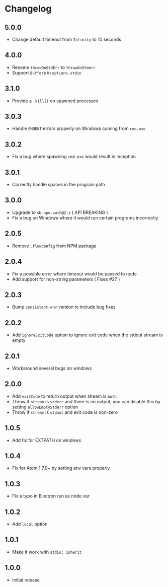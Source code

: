 # Changelog

## 5.0.0

- Change default timeout from `Infinity` to 10 seconds

## 4.0.0

- Rename `throwOnStdErr` to `throwOnStderr`
- Support `Buffer`s in `options.stdin`

## 3.1.0

- Provide a `.kill()` on spawned processes

## 3.0.3

- Handle `ENOENT` errors properly on Windows coming from `cmd.exe`

## 3.0.2

- Fix a bug where spawning `cmd.exe` would result in inception

## 3.0.1

- Correctly handle spaces in the program path

## 3.0.0

- Upgrade to `sb-npm-path@2.x` ( API BREAKING )
- Fix a bug on Windows where it would run certain programs incorrectly

## 2.0.5

- Remove `.flowconfig` from NPM package

## 2.0.4

- Fix a possible error where timeout would be passed to node
- Add support for non-string parameters ( Fixes #27 )

## 2.0.3

- Bump `consistent-env` version to include bug fixes

## 2.0.2

- Add `ignoreExitCode` option to ignore exit code when the stdout stream is empty

## 2.0.1

- Workaround several bugs on windows

## 2.0.0

- Add `exitCode` to return output when stream is `both`
- Throw if `stream` is `stderr` and there is no output, you can disable this by setting `allowEmptyStderr` option
- Throw if `stream` is `stdout` and exit code is non-zero

## 1.0.5

- Add fix for EXTPATH on windows

## 1.0.4

- Fix for Atom 1.7.0+ by setting env vars properly

## 1.0.3

- Fix a typo in Electron run as node var

## 1.0.2

- Add `local` option

## 1.0.1

- Make it work with `stdio: inherit`

## 1.0.0

- Initial release
